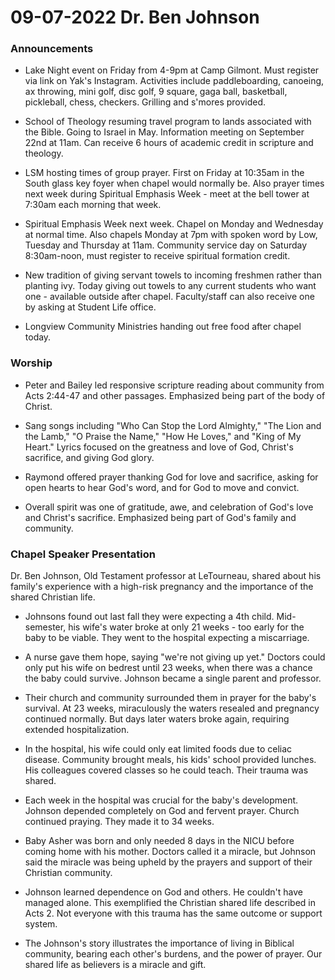 # 09-07-2022 Dr. Ben Johnson



### Announcements

- Lake Night event on Friday from 4-9pm at Camp Gilmont. Must register via link on Yak's Instagram. Activities include paddleboarding, canoeing, ax throwing, mini golf, disc golf, 9 square, gaga ball, basketball, pickleball, chess, checkers. Grilling and s'mores provided. 

- School of Theology resuming travel program to lands associated with the Bible. Going to Israel in May. Information meeting on September 22nd at 11am. Can receive 6 hours of academic credit in scripture and theology. 

- LSM hosting times of group prayer. First on Friday at 10:35am in the South glass key foyer when chapel would normally be. Also prayer times next week during Spiritual Emphasis Week - meet at the bell tower at 7:30am each morning that week.

- Spiritual Emphasis Week next week. Chapel on Monday and Wednesday at normal time. Also chapels Monday at 7pm with spoken word by Low, Tuesday and Thursday at 11am. Community service day on Saturday 8:30am-noon, must register to receive spiritual formation credit.

- New tradition of giving servant towels to incoming freshmen rather than planting ivy. Today giving out towels to any current students who want one - available outside after chapel. Faculty/staff can also receive one by asking at Student Life office.  

- Longview Community Ministries handing out free food after chapel today.


### Worship

- Peter and Bailey led responsive scripture reading about community from Acts 2:44-47 and other passages. Emphasized being part of the body of Christ. 

- Sang songs including "Who Can Stop the Lord Almighty," "The Lion and the Lamb," "O Praise the Name," "How He Loves," and "King of My Heart." Lyrics focused on the greatness and love of God, Christ's sacrifice, and giving God glory.

- Raymond offered prayer thanking God for love and sacrifice, asking for open hearts to hear God's word, and for God to move and convict. 

- Overall spirit was one of gratitude, awe, and celebration of God's love and Christ's sacrifice. Emphasized being part of God's family and community.


### Chapel Speaker Presentation

Dr. Ben Johnson, Old Testament professor at LeTourneau, shared about his family's experience with a high-risk pregnancy and the importance of the shared Christian life. 

- Johnsons found out last fall they were expecting a 4th child. Mid-semester, his wife's water broke at only 21 weeks - too early for the baby to be viable. They went to the hospital expecting a miscarriage. 

- A nurse gave them hope, saying "we're not giving up yet." Doctors could only put his wife on bedrest until 23 weeks, when there was a chance the baby could survive. Johnson became a single parent and professor. 

- Their church and community surrounded them in prayer for the baby's survival. At 23 weeks, miraculously the waters resealed and pregnancy continued normally. But days later waters broke again, requiring extended hospitalization.

- In the hospital, his wife could only eat limited foods due to celiac disease. Community brought meals, his kids' school provided lunches. His colleagues covered classes so he could teach. Their trauma was shared.

- Each week in the hospital was crucial for the baby's development. Johnson depended completely on God and fervent prayer. Church continued praying. They made it to 34 weeks. 

- Baby Asher was born and only needed 8 days in the NICU before coming home with his mother. Doctors called it a miracle, but Johnson said the miracle was being upheld by the prayers and support of their Christian community. 

- Johnson learned dependence on God and others. He couldn't have managed alone. This exemplified the Christian shared life described in Acts 2. Not everyone with this trauma has the same outcome or support system. 

- The Johnson's story illustrates the importance of living in Biblical community, bearing each other's burdens, and the power of prayer. Our shared life as believers is a miracle and gift.